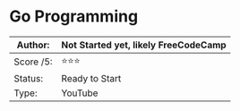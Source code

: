 # Go Programming
Author:   | Not Started yet, likely FreeCodeCamp
----------|----------
Score /5: | ⭐️⭐️⭐️
Status:   | Ready to Start
Type:     | YouTube